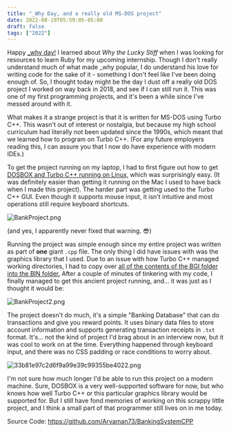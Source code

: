 ```yaml
---
title: "_Why Day, and a really old MS-DOS project"
date: 2022-08-19T05:59:05-05:00
draft: false
tags: ["2022"]
---
```


Happy [\_why day!](https://www.whyday.org/) I learned about *Why the Lucky Stiff* when I was looking for resources to learn Ruby for my upcoming internship. Though I don't really understand much of what made \_why popular, I do understand his love for writing code for the sake of it - something I don't feel like I've been doing enough of. So, I thought today might be the day I dust off a really old DOS project I worked on way back in 2018, and see if I can still run it. This was one of my first programming projects, and it's been a while since I've messed around with it.

 What makes it a strange project is that it is written for MS-DOS using Turbo C++. This wasn't out of interest or nostalgia, but because my high school curriculum had literally not been updated since the 1990s, which meant that we learned how to program on Turbo C++. (For any future employers reading this, I can assure you that I now do have experience with modern IDEs.)
 
 To get the project running on my laptop, I had to first figure out how to get [DOSBOX and Turbo C++ running on Linux](https://www.geeksforgeeks.org/how-to-install-turbo-c-on-linux/), which was surprisingly easy. (It was definitely easier than getting it running on the Mac I used to have back when I made this project). The harder part was getting used to the Turbo C++ GUI. Even though it supports mouse input, it isn't intuitive and most operations still require keyboard shortcuts.

![BankProject.png](../why-day/BankProject.png#center)

(and yes, I apparently never fixed that warning. 😎)

Running the project was simple enough since my entire project was written as part of **one** giant  `.cpp` file. The only thing I did have issues with was the graphics library that I used. Due to an issue with how Turbo C++ managed working directories, I had to copy over [all of the contents of the BGI folder into the BIN folder.](https://stackoverflow.com/questions/7605942/bgi-error-how-to-resolve-it)  After a couple of minutes of tinkering with my code, I finally managed to get this ancient project running, and... it was just as I thought it would be:

![BankProject2.png](../why-day/BankProject2.png#center)

The project doesn't do much, it's a simple "Banking Database" that can do transactions and give you reward points. It uses binary data files to store account information and supports generating transaction receipts in `.txt` format. It's... not the kind of project I'd brag about in an interview now, but it was cool to work on at the time. Everything happened through keyboard input, and there was no CSS padding or race conditions to worry about. 

![33b81e97c2d6f9a99e39c99355be4022.png](../why-day/33b81e97c2d6f9a99e39c99355be4022.png#center)

I'm not sure how much longer I'd be able to run this project on a modern machine. Sure, DOSBOX is a very well-supported software for now, but who knows how well Turbo C++ or this particular graphics library would be supported for. But I still have fond memories of working on this scrappy little project, and I think a small part of that programmer still lives on in me today.

Source Code: https://github.com/Aryaman73/BankingSystemCPP